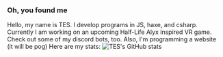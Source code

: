 ### Oh, you found me


Hello, my name is TES.
I develop programs in JS, haxe, and csharp.
Currently I am working on an upcoming Half-Life Alyx inspired VR game.
Check out some of my discord bots, too.
Also, I'm programming a website (it will be pog)
Here are my stats:
![TES's GitHub stats](https://github-readme-stats.vercel.app/api?username=tornadotes&show_icons=true&theme=synthwave)

